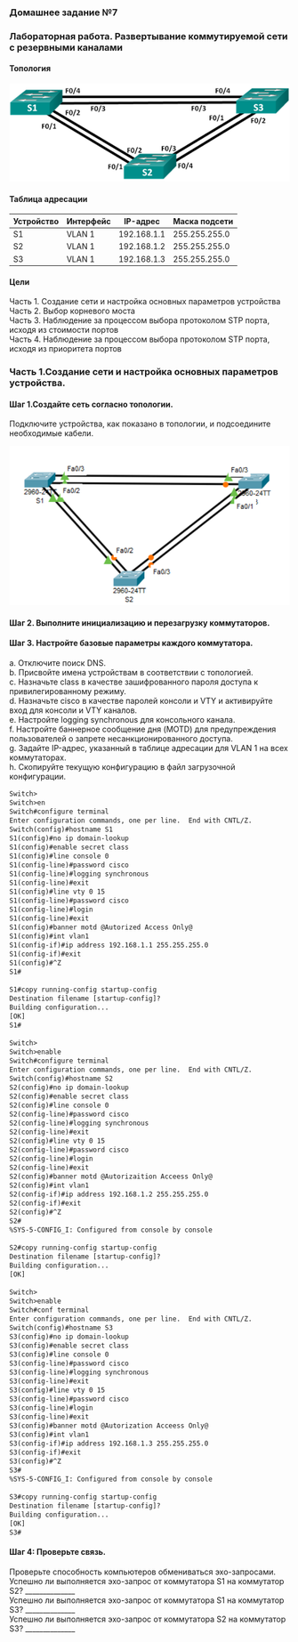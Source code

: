 ### Домашнее задание №7
### Лабораторная работа. Развертывание коммутируемой сети с резервными каналами
	
#### Топология

 ![](https://github.com/MikhailKhudiakov/Otus---Network-Engineer-Basic/blob/main/labs/DZ7/%D1%82%D0%BE%D0%BF%D0%BE%D0%BB%D0%BE%D0%B3%D0%B8%D1%8F%20%D0%B4%D0%B77.bmp)
 
#### Таблица адресации
Устройство |	Интерфейс |	IP-адрес	| Маска подсети 
---|---|---|---
S1	| VLAN 1 |	192.168.1.1 |	255.255.255.0 
S2	| VLAN 1 |  192.168.1.2 |	255.255.255.0 
S3	| VLAN 1 |	192.168.1.3 |	255.255.255.0 
	
  #### Цели  
Часть 1. Создание сети и настройка основных параметров устройства   
Часть 2. Выбор корневого моста  
Часть 3. Наблюдение за процессом выбора протоколом STP порта, исходя из стоимости портов  
Часть 4. Наблюдение за процессом выбора протоколом STP порта, исходя из приоритета портов  

### Часть 1.Создание сети и настройка основных параметров устройства.  
#### Шаг 1.Создайте сеть согласно топологии.  
Подключите устройства, как показано в топологии, и подсоедините необходимые кабели.

 ![](https://github.com/MikhailKhudiakov/Otus---Network-Engineer-Basic/blob/main/labs/DZ7/%D1%82%D0%BE%D0%BF%D0%BE%D0%BB%D0%BE%D0%B3%D0%B8%D1%8F%20%D0%A0%D0%A2%20%D0%B4%D0%B77.bmp)  
#### Шаг 2.	Выполните инициализацию и перезагрузку коммутаторов.  
#### Шаг 3.	Настройте базовые параметры каждого коммутатора.  
a.	Отключите поиск DNS.  
b.	Присвойте имена устройствам в соответствии с топологией.  
c.	Назначьте class в качестве зашифрованного пароля доступа к привилегированному режиму.  
d.	Назначьте cisco в качестве паролей консоли и VTY и активируйте вход для консоли и VTY каналов.  
e.	Настройте logging synchronous для консольного канала.  
f.	Настройте баннерное сообщение дня (MOTD) для предупреждения пользователей о запрете несанкционированного доступа.  
g.	Задайте IP-адрес, указанный в таблице адресации для VLAN 1 на всех коммутаторах.  
h.	Скопируйте текущую конфигурацию в файл загрузочной конфигурации.  

	Switch>  
	Switch>en  
	Switch#configure terminal   
	Enter configuration commands, one per line.  End with CNTL/Z.  
	Switch(config)#hostname S1  
	S1(config)#no ip domain-lookup  
	S1(config)#enable secret class  
	S1(config)#line console 0  
	S1(config-line)#password cisco  
	S1(config-line)#logging synchronous   
	S1(config-line)#exit  
	S1(config)#line vty 0 15  
	S1(config-line)#password cisco  
	S1(config-line)#login  
	S1(config-line)#exit  
	S1(config)#banner motd @Autorized Access Only@  
	S1(config)#int vlan1  
	S1(config-if)#ip address 192.168.1.1 255.255.255.0  
	S1(config-if)#exit  
	S1(config)#^Z  
	S1#  

	S1#copy running-config startup-config   
	Destination filename [startup-config]?   
	Building configuration...  
	[OK]  
	S1#  
	
	Switch>  
	Switch>enable     
	Switch#configure terminal     
	Enter configuration commands, one per line.  End with CNTL/Z.  
	Switch(config)#hostname S2  
	S2(config)#no ip domain-lookup   
	S2(config)#enable secret class   
	S2(config)#line console 0  
	S2(config-line)#password cisco  
	S2(config-line)#logging synchronous   
	S2(config-line)#exit  
	S2(config)#line vty 0 15  
	S2(config-line)#password cisco  
	S2(config-line)#login  
	S2(config-line)#exit  
	S2(config)#banner motd @Autorizaition Acceess Only@  
	S2(config)#int vlan1  
	S2(config-if)#ip address 192.168.1.2 255.255.255.0  
	S2(config-if)#exit  
	S2(config)#^Z  
	S2#  
	%SYS-5-CONFIG_I: Configured from console by console  

	S2#copy running-config startup-config   
	Destination filename [startup-config]?   
	Building configuration...  
	[OK]  
	
	Switch>  
	Switch>enable   
	Switch#conf terminal   
	Enter configuration commands, one per line.  End with CNTL/Z.  
	Switch(config)#hostname S3  
	S3(config)#no ip domain-lookup  
	S3(config)#enable secret class  
	S3(config)#line console 0  
	S3(config-line)#password cisco  
	S3(config-line)#logging synchronous   
	S3(config-line)#exit  
	S3(config)#line vty 0 15  
	S3(config-line)#password cisco  
	S3(config-line)#login  
	S3(config-line)#exit  
	S3(config)#banner motd @Autorization Acceess Only@  
	S3(config)#int vlan1  
	S3(config-if)#ip address 192.168.1.3 255.255.255.0  
	S3(config-if)#exit  
	S3(config)#^Z  
	S3#  
	%SYS-5-CONFIG_I: Configured from console by console  

	S3#copy running-config startup-config   
	Destination filename [startup-config]?   
	Building configuration...  
	[OK]  
	S3#  

#### Шаг 4:	Проверьте связь.  
Проверьте способность компьютеров обмениваться эхо-запросами.  
Успешно ли выполняется эхо-запрос от коммутатора S1 на коммутатор S2?	______________  
Успешно ли выполняется эхо-запрос от коммутатора S1 на коммутатор S3?	______________  
Успешно ли выполняется эхо-запрос от коммутатора S2 на коммутатор S3?	______________  

